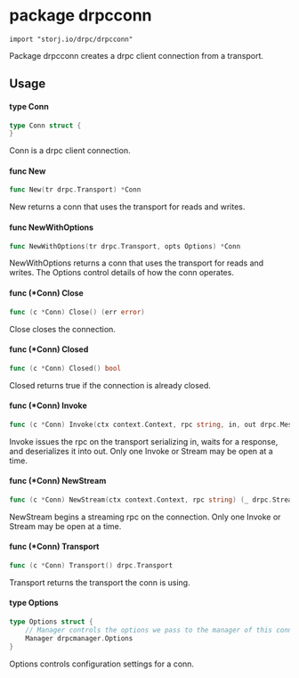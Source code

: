 # package drpcconn

`import "storj.io/drpc/drpcconn"`

Package drpcconn creates a drpc client connection from a transport.

## Usage

#### type Conn

```go
type Conn struct {
}
```

Conn is a drpc client connection.

#### func  New

```go
func New(tr drpc.Transport) *Conn
```
New returns a conn that uses the transport for reads and writes.

#### func  NewWithOptions

```go
func NewWithOptions(tr drpc.Transport, opts Options) *Conn
```
NewWithOptions returns a conn that uses the transport for reads and writes. The
Options control details of how the conn operates.

#### func (*Conn) Close

```go
func (c *Conn) Close() (err error)
```
Close closes the connection.

#### func (*Conn) Closed

```go
func (c *Conn) Closed() bool
```
Closed returns true if the connection is already closed.

#### func (*Conn) Invoke

```go
func (c *Conn) Invoke(ctx context.Context, rpc string, in, out drpc.Message) (err error)
```
Invoke issues the rpc on the transport serializing in, waits for a response, and
deserializes it into out. Only one Invoke or Stream may be open at a time.

#### func (*Conn) NewStream

```go
func (c *Conn) NewStream(ctx context.Context, rpc string) (_ drpc.Stream, err error)
```
NewStream begins a streaming rpc on the connection. Only one Invoke or Stream
may be open at a time.

#### func (*Conn) Transport

```go
func (c *Conn) Transport() drpc.Transport
```
Transport returns the transport the conn is using.

#### type Options

```go
type Options struct {
	// Manager controls the options we pass to the manager of this conn.
	Manager drpcmanager.Options
}
```

Options controls configuration settings for a conn.
